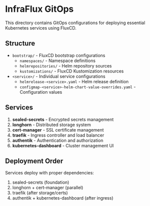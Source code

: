 # InfraFlux GitOps

This directory contains GitOps configurations for deploying essential Kubernetes services using FluxCD.

## Structure

- `bootstrap/` - FluxCD bootstrap configurations
  - `namespaces/` - Namespace definitions  
  - `helmrepositories/` - Helm repository sources
  - `kustomizations/` - FluxCD Kustomization resources
- `<service>/` - Individual service configurations
  - `helmrelease-<service>.yaml` - Helm release definition
  - `configmap-<service>-helm-chart-value-overrides.yaml` - Configuration values

## Services

1. **sealed-secrets** - Encrypted secrets management
2. **longhorn** - Distributed storage system  
3. **cert-manager** - SSL certificate management
4. **traefik** - Ingress controller and load balancer
5. **authentik** - Authentication and authorization
6. **kubernetes-dashboard** - Cluster management UI

## Deployment Order

Services deploy with proper dependencies:
1. sealed-secrets (foundation)
2. longhorn + cert-manager (parallel)
3. traefik (after storage/certs)
4. authentik + kubernetes-dashboard (after ingress)